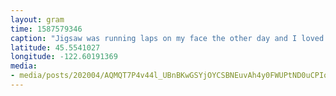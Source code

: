 ```yaml
---
layout: gram
time: 1587579346
caption: "Jigsaw was running laps on my face the other day and I loved *all 5 minutes of it* (sped up to 30 seconds).\n\n#pdxbeehive"
latitude: 45.5541027
longitude: -122.60191369
media:
- media/posts/202004/AQMQT7P4v44l_UBnBKwGSYjOYCSBNEuvAh4y0FWUPtND0uCPIo0MFzvzSTgJAGkU4LY8Du8WNFij3u9O5Akp7OQn0f5zrdhEIFk_17874187396635942.mp4
---
```

